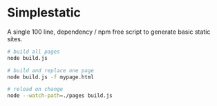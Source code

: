 # Simplestatic

A single 100 line, dependency / npm free script to generate basic static sites.

```zsh
# build all pages
node build.js

# build and replace one page
node build.js -f mypage.html

# reload on change
node --watch-path=./pages build.js
```
